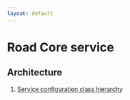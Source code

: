 ```yaml
---
layout: default
---
```

# Road Core service

## Architecture

1. [Service configuration class hierarchy](service_configuration_classes.md)
